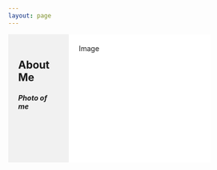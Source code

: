 ```yaml
---
layout: page
---
```


<body>
  <head>
    <style>
      * {
        box-sizing: border-box;
      }
      /* Style the body */
      body {
        margin: 0;
      }
      /* Change color on hover */
      .navbar a:hover {
        background-color: #ddd;
        color: black;
      }
      /* Column container */
      .row {  
        display: flex;
        flex-wrap: wrap;
      }
      /* Create two unequal columns that sits next to each other */
      /* Sidebar/left column */
      .side {
        flex: 30%;
        background-color: #f1f1f1;
        padding: 20px;
      }
      /* Main column */
      .main {
        flex: 70%;
        background-color: white;
        padding: 20px;
      }
      /* Fake image, just for this example */
      .fakeimg {
        background-color: #aaa;
        width: 100%;
        padding: 20px;
      }
      /* Responsive layout - when the screen is less than 700px wide, make the two columns stack on top of each other instead of next to each other */
      @media screen and (max-width: 700px) {
        .row, .navbar {   
          flex-direction: column;
        }
      }
    </style>
  </head>
</body>

<!-- The flexible grid (content) -->
<div class="row">
  <div class="side">
    <h2>About Me</h2>
    <h5>Photo of me</h5>
  </div>
  <div class="main">
    <div class=""/assets/images/MichaelBieri.png"" style="height:200px;">Image</div>
    <br>
  </div>
